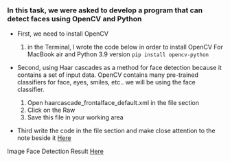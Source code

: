### In this task, we were asked to develop a program that can detect faces using OpenCV and Python 

- First, we need to install OpenCV
    1.  in the Terminal, I wrote the code below in order to install OpenCV For MacBook air and Python 3.9 version 
   `pip install opencv-python`

- Second, using Haar cascades as a method for face detection because it contains a set of input data. OpenCV contains many pre-trained classifiers for face, eyes, smiles, etc.. we will be using the face classifier.
    1.  Open haarcascade_frontalface_default.xml in the file section
    2. Click on the Raw
    3. Save this file in your working area
- Third write the code in the file section and make close attention to the note beside it [Here ](https://github.com/khulud1998/AI-Smart-Methods/blob/main/3.1%20Detect%20Faces%20in%20jpg%20version.py)

Image Face Detection Result [Here ](https://github.com/khulud1998/AI-Smart-Methods/blob/main/Image%20Face%20detection%20Result.pdf)
